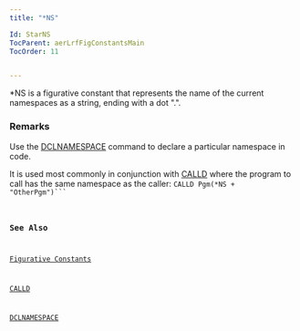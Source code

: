 ```yaml
---
title: "*NS"

Id: StarNS
TocParent: aerLrfFigConstantsMain
TocOrder: 11


---
```


*NS is a figurative constant that represents the name of the current namespaces as a string, ending with a dot ".". 

### Remarks
Use the [DCLNAMESPACE](DCLNAMESPACE.html) command to declare a particular namespace in code. 

It is used most commonly in conjunction with [CALLD](CALLD.html) where the program to call has the same namespace as the caller: 
<code class="language-aer">CALLD Pgm(*NS + "OtherPgm")```

### See Also
[Figurative Constants](aerLrfFigConstantsMain.html)

[CALLD](CALLD.html)

[DCLNAMESPACE](DCLNAMESPACE.html) 
